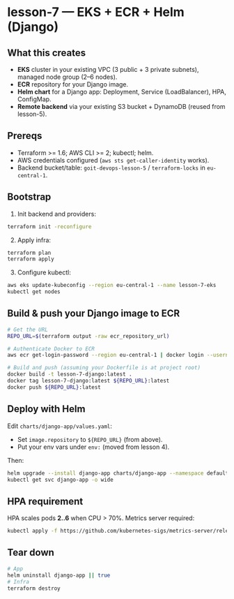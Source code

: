 # lesson-7 — EKS + ECR + Helm (Django)

## What this creates
- **EKS** cluster in your existing VPC (3 public + 3 private subnets), managed node group (2–6 nodes).
- **ECR** repository for your Django image.
- **Helm chart** for a Django app: Deployment, Service (LoadBalancer), HPA, ConfigMap.
- **Remote backend** via your existing S3 bucket + DynamoDB (reused from lesson-5).

## Prereqs
- Terraform >= 1.6; AWS CLI >= 2; kubectl; helm.
- AWS credentials configured (`aws sts get-caller-identity` works).
- Backend bucket/table: `goit-devops-lesson-5` / `terraform-locks` in `eu-central-1`.

## Bootstrap
1) Init backend and providers:
```bash
terraform init -reconfigure
```
2) Apply infra:
```bash
terraform plan
terraform apply
```
3) Configure kubectl:
```bash
aws eks update-kubeconfig --region eu-central-1 --name lesson-7-eks
kubectl get nodes
```

## Build & push your Django image to ECR
```bash
# Get the URL
REPO_URL=$(terraform output -raw ecr_repository_url)

# Authenticate Docker to ECR
aws ecr get-login-password --region eu-central-1 | docker login --username AWS --password-stdin $(echo $REPO_URL | cut -d'/' -f1)

# Build and push (assuming your Dockerfile is at project root)
docker build -t lesson-7-django:latest .
docker tag lesson-7-django:latest ${REPO_URL}:latest
docker push ${REPO_URL}:latest
```

## Deploy with Helm
Edit `charts/django-app/values.yaml`:
- Set `image.repository` to `${REPO_URL}` (from above).
- Put your env vars under `env:` (moved from lesson 4).

Then:
```bash
helm upgrade --install django-app charts/django-app --namespace default
kubectl get svc django-app -o wide
```

## HPA requirement
HPA scales pods **2..6** when CPU > 70%. Metrics server required:
```bash
kubectl apply -f https://github.com/kubernetes-sigs/metrics-server/releases/latest/download/components.yaml
```

## Tear down
```bash
# App
helm uninstall django-app || true
# Infra
terraform destroy
```
